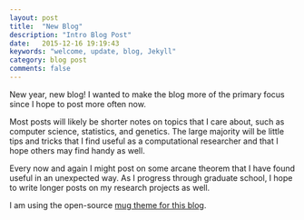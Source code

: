 ```yaml
---
layout: post
title:  "New Blog"
description: "Intro Blog Post"
date:   2015-12-16 19:19:43
keywords: "welcome, update, blog, Jekyll"
category: blog post
comments: false
---
```


New year, new blog! I wanted to make the blog more of the primary focus since I hope to post more often now. 

Most posts will likely be shorter notes on topics that I care about, such as computer science, statistics, and genetics. The large majority will be little tips and tricks that I find useful as a computational researcher and that I hope others may find handy as well. 

Every now and again I might post on some arcane theorem that I have found useful in an unexpected way. As I progress through graduate school, I hope to write longer posts on my research projects as well.

I am using the open-source [mug theme for this blog](http://nandomoreira.me/mug/).
